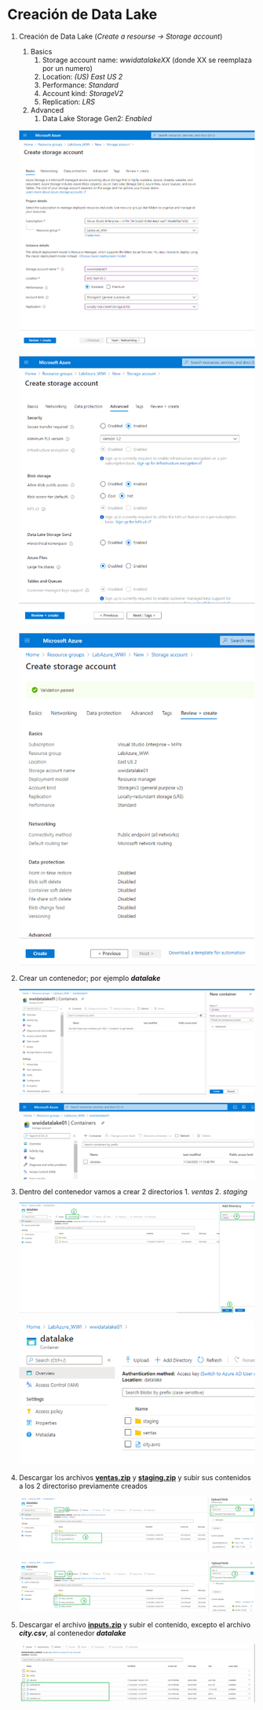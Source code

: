 # Creación de Data Lake

1. Creación de Data Lake (_Create a resourse -> Storage account_)
    1. Basics
        1. Storage account name: _wwidatalakeXX_ (donde XX se reemplaza por un numero)
        2. Location: _(US) East US 2_
        3. Performance: _Standard_
        4. Account kind: _StorageV2_
        5. Replication: _LRS_
     2. Advanced
        1. Data Lake Storage Gen2: _Enabled_
	
	<img src="images/DL_01.png"/><br/>
	
	<img src="images/DL_02.png"/><br/>
	
	<img src="images/DL_03.png"/><br/>
	
2. Crear un contenedor; por ejemplo **_datalake_**

	<img src="images/DL_04.png"/><br/>
	
	<img src="images/DL_05.png"/><br/>

3. Dentro del contenedor vamos a crear 2 directorios
		1. _ventas_
		2. _staging_
	
	<img src="images/DL_06.png"/><br/>
	
	<img src="images/DL_07.png"/><br/>
	
4. Descargar los archivos **[ventas.zip](./files/ventas.zip)** y **[staging.zip](./files.staging.zip)** y subir sus contenidos a los 2 directoriso previamente creados

	<img src="images/DL_08.png"/><br/>
	
	<img src="images/DL_09.png"/><br/>

5. Descargar el archivo **[inputs.zip](./files/inputs.zip)** y subir el contenido, excepto el archivo **_city.csv_**, al contenedor **_datalake_**

	<img src="images/DL_10.png"/><br/>